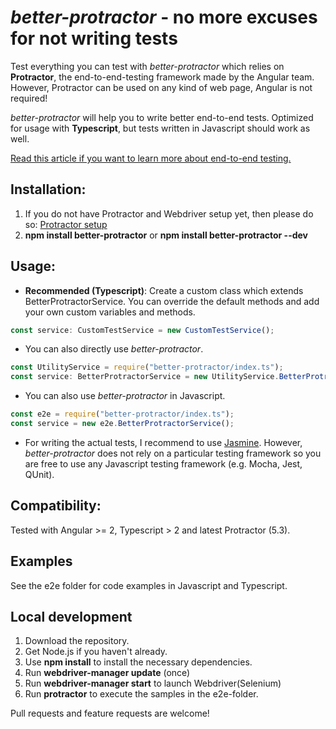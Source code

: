 # *better-protractor* - no more excuses for not writing tests

Test everything you can test with *better-protractor* which relies on **Protractor**, the end-to-end-testing framework made by the Angular team.
However, Protractor can be used on any kind of web page, Angular is not required!

*better-protractor* will help you to write better end-to-end tests. Optimized for usage with **Typescript**, but tests written in Javascript should work as well.

[Read this article if you want to learn more about end-to-end testing.](https://medium.freecodecamp.org/why-end-to-end-testing-is-important-for-your-team-cb7eb0ec1504)

## Installation:
1. If you do not have Protractor and Webdriver setup yet, then please do so: [Protractor setup](http://www.protractortest.org/#/tutorial#setup)
2. **npm install better-protractor** or **npm install better-protractor --dev**

## Usage:
- **Recommended (Typescript)**: Create a custom class which extends BetterProtractorService. You can override the default methods and add your own custom variables and methods.
```javascript
const service: CustomTestService = new CustomTestService();
```
- You can also directly use *better-protractor*.
```javascript
const UtilityService = require("better-protractor/index.ts");
const service: BetterProtractorService = new UtilityService.BetterProtractorService(false);
```
- You can also use *better-protractor* in Javascript.
```javascript
const e2e = require("better-protractor/index.ts");
const service = new e2e.BetterProtractorService();
```
- For writing the actual tests, I recommend to use [Jasmine](https://jasmine.github.io/). However, *better-protractor* does not rely on a particular testing framework so you are free to use any Javascript testing framework (e.g. Mocha, Jest, QUnit).

## Compatibility:
Tested with Angular >= 2, Typescript > 2 and latest Protractor (5.3).

## Examples
See the e2e folder for code examples in Javascript and Typescript.

## Local development
1. Download the repository.
2. Get Node.js if you haven't already.
3. Use **npm install** to install the necessary dependencies.
4. Run **webdriver-manager update** (once)
5. Run **webdriver-manager start** to launch Webdriver(Selenium)
6. Run **protractor** to execute the samples in the e2e-folder.

Pull requests and feature requests are welcome!
